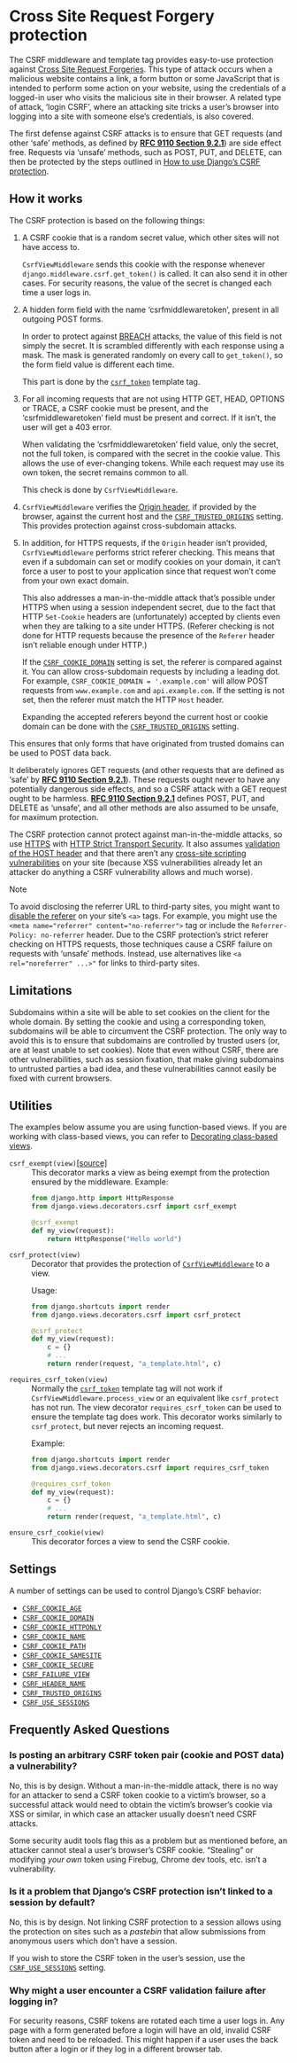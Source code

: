 <span id="s-module-django.middleware.csrf"></span>
<span id="s-cross-site-request-forgery-protection"></span><span id="module-django.middleware.csrf"></span>

# Cross Site Request Forgery protection

The CSRF middleware and template tag provides easy-to-use protection against [Cross Site Request Forgeries](https://owasp.org/www-community/attacks/csrf#overview). This type of attack occurs when a malicious website contains a link, a form button or some JavaScript that is intended to perform some action on your website, using the credentials of a logged-in user who visits the malicious site in their browser. A related type of attack, ‘login CSRF’, where an attacking site tricks a user’s browser into logging into a site with someone else’s credentials, is also covered.

The first defense against CSRF attacks is to ensure that GET requests (and other ‘safe’ methods, as defined by <span class="target" id="index-0"></span>[**RFC 9110 Section 9.2.1**](https://datatracker.ietf.org/doc/html/rfc9110.md#section-9.2.1)) are side effect free. Requests via ‘unsafe’ methods, such as POST, PUT, and DELETE, can then be protected by the steps outlined in [How to use Django’s CSRF protection](../howto/csrf.md#using-csrf).

<span id="s-how-it-works"></span>
<span id="s-how-csrf-works"></span><span id="how-csrf-works"></span>

## How it works

The CSRF protection is based on the following things:

1. A CSRF cookie that is a random secret value, which other sites will not have access to.

   `CsrfViewMiddleware` sends this cookie with the response whenever `django.middleware.csrf.get_token()` is called. It can also send it in other cases. For security reasons, the value of the secret is changed each time a user logs in.
2. A hidden form field with the name ‘csrfmiddlewaretoken’, present in all outgoing POST forms.

   In order to protect against [BREACH](https://www.breachattack.com/) attacks, the value of this field is not simply the secret. It is scrambled differently with each response using a mask. The mask is generated randomly on every call to `get_token()`, so the form field value is different each time.

   This part is done by the [`csrf_token`](templates/builtins.md#std-templatetag-csrf_token) template tag.
3. For all incoming requests that are not using HTTP GET, HEAD, OPTIONS or TRACE, a CSRF cookie must be present, and the ‘csrfmiddlewaretoken’ field must be present and correct. If it isn’t, the user will get a 403 error.

   When validating the ‘csrfmiddlewaretoken’ field value, only the secret, not the full token, is compared with the secret in the cookie value. This allows the use of ever-changing tokens. While each request may use its own token, the secret remains common to all.

   This check is done by `CsrfViewMiddleware`.
4. `CsrfViewMiddleware` verifies the [Origin header](https://developer.mozilla.org/en-US/docs/Web/HTTP/Headers/Origin), if provided by the browser, against the current host and the [`CSRF_TRUSTED_ORIGINS`](settings.md#std-setting-CSRF_TRUSTED_ORIGINS) setting. This provides protection against cross-subdomain attacks.
5. In addition, for HTTPS requests, if the `Origin` header isn’t provided, `CsrfViewMiddleware` performs strict referer checking. This means that even if a subdomain can set or modify cookies on your domain, it can’t force a user to post to your application since that request won’t come from your own exact domain.

   This also addresses a man-in-the-middle attack that’s possible under HTTPS when using a session independent secret, due to the fact that HTTP `Set-Cookie` headers are (unfortunately) accepted by clients even when they are talking to a site under HTTPS. (Referer checking is not done for HTTP requests because the presence of the `Referer` header isn’t reliable enough under HTTP.)

   If the [`CSRF_COOKIE_DOMAIN`](settings.md#std-setting-CSRF_COOKIE_DOMAIN) setting is set, the referer is compared against it. You can allow cross-subdomain requests by including a leading dot. For example, `CSRF_COOKIE_DOMAIN = '.example.com'` will allow POST requests from `www.example.com` and `api.example.com`. If the setting is not set, then the referer must match the HTTP `Host` header.

   Expanding the accepted referers beyond the current host or cookie domain can be done with the [`CSRF_TRUSTED_ORIGINS`](settings.md#std-setting-CSRF_TRUSTED_ORIGINS) setting.

This ensures that only forms that have originated from trusted domains can be used to POST data back.

It deliberately ignores GET requests (and other requests that are defined as ‘safe’ by <span class="target" id="index-1"></span>[**RFC 9110 Section 9.2.1**](https://datatracker.ietf.org/doc/html/rfc9110.md#section-9.2.1)). These requests ought never to have any potentially dangerous side effects, and so a CSRF attack with a GET request ought to be harmless. <span class="target" id="index-2"></span>[**RFC 9110 Section 9.2.1**](https://datatracker.ietf.org/doc/html/rfc9110.md#section-9.2.1) defines POST, PUT, and DELETE as ‘unsafe’, and all other methods are also assumed to be unsafe, for maximum protection.

The CSRF protection cannot protect against man-in-the-middle attacks, so use [HTTPS](../topics/security.md#security-recommendation-ssl) with [HTTP Strict Transport Security](middleware.md#http-strict-transport-security). It also assumes [validation of the HOST header](../topics/security.md#host-headers-virtual-hosting) and that there aren’t any [cross-site scripting vulnerabilities](../topics/security.md#cross-site-scripting) on your site (because XSS vulnerabilities already let an attacker do anything a CSRF vulnerability allows and much worse).

> [!NOTE]
>
> To avoid disclosing the referrer URL to third-party sites, you might want to [disable the referer](https://www.w3.org/TR/referrer-policy/#referrer-policy-delivery) on your site’s `<a>` tags. For example, you might use the `<meta name="referrer" content="no-referrer">` tag or include the `Referrer-Policy: no-referrer` header. Due to the CSRF protection’s strict referer checking on HTTPS requests, those techniques cause a CSRF failure on requests with ‘unsafe’ methods. Instead, use alternatives like `<a rel="noreferrer" ...>"` for links to third-party sites.

<span id="s-limitations"></span>
<span id="s-csrf-limitations"></span><span id="csrf-limitations"></span>

## Limitations

Subdomains within a site will be able to set cookies on the client for the whole domain. By setting the cookie and using a corresponding token, subdomains will be able to circumvent the CSRF protection. The only way to avoid this is to ensure that subdomains are controlled by trusted users (or, are at least unable to set cookies). Note that even without CSRF, there are other vulnerabilities, such as session fixation, that make giving subdomains to untrusted parties a bad idea, and these vulnerabilities cannot easily be fixed with current browsers.

<span id="s-module-django.views.decorators.csrf"></span>
<span id="s-utilities"></span><span id="module-django.views.decorators.csrf"></span>

## Utilities

The examples below assume you are using function-based views. If you are working with class-based views, you can refer to [Decorating class-based views](../topics/class-based-views/intro.md#id1).

<dl>
<dt id="django.views.decorators.csrf.csrf_exempt"><code>csrf_exempt(view)</code><a href="https://github.com/django/django/blob/stable/5.2.x/django/views/decorators/csrf.py#L51">[source]</a></dt>
<dd>
This decorator marks a view as being exempt from the protection ensured by the middleware. Example:

```python
from django.http import HttpResponse
from django.views.decorators.csrf import csrf_exempt

@csrf_exempt
def my_view(request):
    return HttpResponse("Hello world")
```
</dd>
</dl>

<dl>
<dt id="django.views.decorators.csrf.csrf_protect"><code>csrf_protect(view)</code></dt>
<dd>
Decorator that provides the protection of <a href="middleware.md#django.middleware.csrf.CsrfViewMiddleware"><code>CsrfViewMiddleware</code></a> to a view.

Usage:

```python
from django.shortcuts import render
from django.views.decorators.csrf import csrf_protect

@csrf_protect
def my_view(request):
    c = {}
    # ...
    return render(request, "a_template.html", c)
```
</dd>
</dl>

<dl>
<dt id="django.views.decorators.csrf.requires_csrf_token"><code>requires_csrf_token(view)</code></dt>
<dd>
Normally the <a href="templates/builtins.md#std-templatetag-csrf_token"><code>csrf_token</code></a> template tag will not work if <code>CsrfViewMiddleware.process_view</code> or an equivalent like <code>csrf_protect</code> has not run. The view decorator <code>requires_csrf_token</code> can be used to ensure the template tag does work. This decorator works similarly to <code>csrf_protect</code>, but never rejects an incoming request.

Example:

```python
from django.shortcuts import render
from django.views.decorators.csrf import requires_csrf_token

@requires_csrf_token
def my_view(request):
    c = {}
    # ...
    return render(request, "a_template.html", c)
```
</dd>
</dl>

<dl>
<dt id="django.views.decorators.csrf.ensure_csrf_cookie"><code>ensure_csrf_cookie(view)</code></dt>
<dd>
This decorator forces a view to send the CSRF cookie.
</dd>
</dl>

<span id="s-settings"></span>

## Settings

A number of settings can be used to control Django’s CSRF behavior:

- [`CSRF_COOKIE_AGE`](settings.md#std-setting-CSRF_COOKIE_AGE)
- [`CSRF_COOKIE_DOMAIN`](settings.md#std-setting-CSRF_COOKIE_DOMAIN)
- [`CSRF_COOKIE_HTTPONLY`](settings.md#std-setting-CSRF_COOKIE_HTTPONLY)
- [`CSRF_COOKIE_NAME`](settings.md#std-setting-CSRF_COOKIE_NAME)
- [`CSRF_COOKIE_PATH`](settings.md#std-setting-CSRF_COOKIE_PATH)
- [`CSRF_COOKIE_SAMESITE`](settings.md#std-setting-CSRF_COOKIE_SAMESITE)
- [`CSRF_COOKIE_SECURE`](settings.md#std-setting-CSRF_COOKIE_SECURE)
- [`CSRF_FAILURE_VIEW`](settings.md#std-setting-CSRF_FAILURE_VIEW)
- [`CSRF_HEADER_NAME`](settings.md#std-setting-CSRF_HEADER_NAME)
- [`CSRF_TRUSTED_ORIGINS`](settings.md#std-setting-CSRF_TRUSTED_ORIGINS)
- [`CSRF_USE_SESSIONS`](settings.md#std-setting-CSRF_USE_SESSIONS)

<span id="s-frequently-asked-questions"></span>

## Frequently Asked Questions

<span id="s-is-posting-an-arbitrary-csrf-token-pair-cookie-and-post-data-a-vulnerability"></span>

### Is posting an arbitrary CSRF token pair (cookie and POST data) a vulnerability?

No, this is by design. Without a man-in-the-middle attack, there is no way for an attacker to send a CSRF token cookie to a victim’s browser, so a successful attack would need to obtain the victim’s browser’s cookie via XSS or similar, in which case an attacker usually doesn’t need CSRF attacks.

Some security audit tools flag this as a problem but as mentioned before, an attacker cannot steal a user’s browser’s CSRF cookie. “Stealing” or modifying *your own* token using Firebug, Chrome dev tools, etc. isn’t a vulnerability.

<span id="s-is-it-a-problem-that-django-s-csrf-protection-isn-t-linked-to-a-session-by-default"></span>
<span id="is-it-a-problem-that-django-s-csrf-protection-isn-t-linked-to-a-session-by-default"></span>

### Is it a problem that Django’s CSRF protection isn’t linked to a session by default?

No, this is by design. Not linking CSRF protection to a session allows using the protection on sites such as a *pastebin* that allow submissions from anonymous users which don’t have a session.

If you wish to store the CSRF token in the user’s session, use the [`CSRF_USE_SESSIONS`](settings.md#std-setting-CSRF_USE_SESSIONS) setting.

<span id="s-why-might-a-user-encounter-a-csrf-validation-failure-after-logging-in"></span>

### Why might a user encounter a CSRF validation failure after logging in?

For security reasons, CSRF tokens are rotated each time a user logs in. Any page with a form generated before a login will have an old, invalid CSRF token and need to be reloaded. This might happen if a user uses the back button after a login or if they log in a different browser tab.
